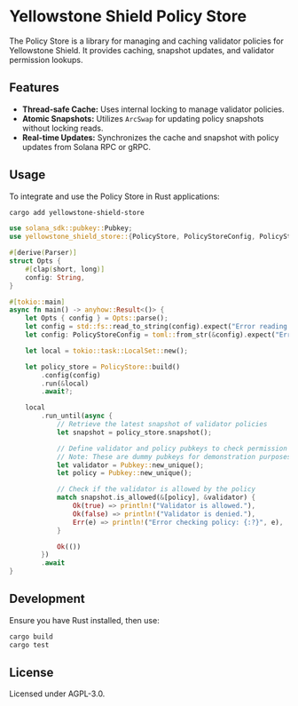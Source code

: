 # Yellowstone Shield Policy Store

The Policy Store is a library for managing and caching validator policies for Yellowstone Shield. It provides caching, snapshot updates, and validator permission lookups.

## Features

- **Thread-safe Cache:** Uses internal locking to manage validator policies.
- **Atomic Snapshots:** Utilizes `ArcSwap` for updating policy snapshots without locking reads.
- **Real-time Updates:** Synchronizes the cache and snapshot with policy updates from Solana RPC or gRPC.

## Usage

To integrate and use the Policy Store in Rust applications:

```bash
cargo add yellowstone-shield-store
```

```rust
use solana_sdk::pubkey::Pubkey;
use yellowstone_shield_store::{PolicyStore, PolicyStoreConfig, PolicyStoreTrait};

#[derive(Parser)]
struct Opts {
    #[clap(short, long)]
    config: String,
}

#[tokio::main]
async fn main() -> anyhow::Result<()> {
    let Opts { config } = Opts::parse();
    let config = std::fs::read_to_string(config).expect("Error reading config file");
    let config: PolicyStoreConfig = toml::from_str(&config).expect("Error parsing config");

    let local = tokio::task::LocalSet::new();

    let policy_store = PolicyStore::build()
        .config(config)
        .run(&local)
        .await?;

    local
        .run_until(async {
            // Retrieve the latest snapshot of validator policies
            let snapshot = policy_store.snapshot();

            // Define validator and policy pubkeys to check permission
            // Note: These are dummy pubkeys for demonstration purposes
            let validator = Pubkey::new_unique();
            let policy = Pubkey::new_unique();

            // Check if the validator is allowed by the policy
            match snapshot.is_allowed(&[policy], &validator) {
                Ok(true) => println!("Validator is allowed."),
                Ok(false) => println!("Validator is denied."),
                Err(e) => println!("Error checking policy: {:?}", e),
            }

            Ok(())
        })
        .await
}

```

## Development

Ensure you have Rust installed, then use:

```bash
cargo build
cargo test
```

## License

Licensed under AGPL-3.0.
